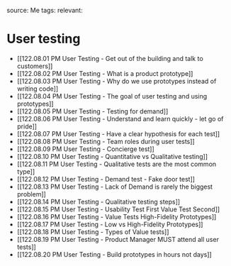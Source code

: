 source: Me
tags:
relevant:

# User testing

- [[122.08.01 PM User Testing - Get out of the building and talk to customers]]
- [[122.08.02 PM User Testing - What is a product prototype]]
- [[122.08.03 PM User Testing - Why do we use prototypes instead of writing code]]
- [[122.08.04 PM User Testing - The goal of user testing and using prototypes]]
- [[122.08.05 PM User Testing - Testing for demand]]
- [[122.08.06 PM User Testing - Understand and learn quickly - let go of pride]]
- [[122.08.07 PM User Testing - Have a clear hypothesis for each test]]
- [[122.08.08 PM User Testing - Team roles during user tests]]
- [[122.08.09 PM User Testing - Concierge test]]
- [[122.08.10 PM User Testing - Quantitative vs Qualitative testing]]
- [[122.08.11 PM User Testing - Qualitative tests are the most common type]]
- [[122.08.12 PM User Testing - Demand test - Fake door test]]
- [[122.08.13 PM User Testing - Lack of Demand is rarely the biggest problem]]
- [[122.08.14 PM User Testing - Qualitative testing steps]]
- [[122.08.15 PM User Testing - Usability Test First Value Test Second]]
- [[122.08.16 PM User Testing - Value Tests High-Fidelity Prototypes]]
- [[122.08.17 PM User Testing - Low vs High-Fidelity Prototypes]]
- [[122.08.18 PM User Testing - Types of Value tests]]
- [[122.08.19 PM User Testing - Product Manager MUST attend all user tests]]
- [[122.08.20 PM User Testing - Build prototypes in hours not days]]